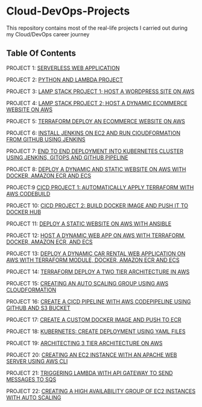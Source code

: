 # Cloud-DevOps-Projects

This repository contains most of the real-life projects I carried out during my Cloud/DevOps career journey

## Table Of Contents

PROJECT 1: [SERVERLESS WEB APPLICATION](https://github.com/georgeonalo/Serverless-Web-Application)

PROJECT 2: [PYTHON AND LAMBDA PROJECT](https://github.com/georgeonalo/python-projects)

PROJECT 3: [LAMP STACK PROJECT 1; HOST A WORDPRESS SITE ON AWS](https://github.com/georgeonalo/Host-a-wordpress-website-on-AWS)

PROJECT 4: [LAMP STACK PROJECT 2; HOST A DYNAMIC ECOMMERCE WEBSITE ON AWS](https://github.com/georgeonalo/Host-a-Dynamic-Ecommerce-Website-on-AWS)

PROJECT 5: [TERRAFORM DEPLOY AN ECOMMERCE WEBSITE ON AWS](https://github.com/georgeonalo/terraform-projects)

PROJECT 6: [INSTALL JENKINS ON EC2 AND RUN ClOUDFORMATION FROM GITHUB USING JENKINS](https://github.com/georgeonalo/Run-Infra-as-Code-with-Jenkins)

PROJECT 7: [END TO END DEPLOYMENT INTO KUBERNETES CLUSTER USING JENKINS, GITOPS AND GITHUB PIPELINE](https://github.com/georgeonalo/GitOps)

PROJECT 8: [DEPLOY A DYNAMIC AND STATIC WEBSITE ON AWS WITH DOCKER, AMAZON ECR AND ECS](https://github.com/georgeonalo/docker-projects)

PROJECT:9 [CICD PROJECT 1: AUTOMATICALLY APPLY TERRAFORM WITH AWS CODEBUILD](https://github.com/georgeonalo/cicd-projects)

PROJECT 10: [CICD PROJECT 2: BUILD DOCKER IMAGE AND PUSH IT TO DOCKER HUB](https://github.com/georgeonalo/cicd-build-docker-image)  

PROJECT 11: [DEPLOY A STATIC WEBSITE ON AWS WITH ANSIBLE](https://github.com/georgeonalo/ansible-playbooks)

PROJECT 12: [HOST A DYNAMIC WEB APP ON AWS WITH TERRAFORM, DOCKER, AMAZON ECR, AND ECS](https://github.com/georgeonalo/rentzone-terraform-ecs-project)

PROJECT 13: [DEPLOY A DYNAMIC CAR RENTAL WEB APPLICATION ON AWS WITH TERRAFORM MODULE, DOCKER, AMAZON ECR AND ECS](https://github.com/georgeonalo/terraform-modules)

PROJECT 14: [TERRAFORM DEPLOY A TWO TIER ARCHITECTURE IN AWS](https://github.com/georgeonalo/Terraform-Deploy-a-Two-Tier-Architecture-in-AWS)

PROJECT 15: [CREATING AN AUTO SCALING GROUP USING AWS CLOUDFORMATION](https://github.com/georgeonalo/Creating-an-Auto-Scaling-Group-using-AWS-CloudFormation)

PROJECT 16: [CREATE A CICD PIPELINE WITH AWS CODEPIPELINE USING GITHUB AND S3 BUCKET](https://github.com/georgeonalo/CI-CD-Pipeline-with-AWS-CodePipeline)

PROJECT 17: [CREATE A CUSTOM DOCKER IMAGE AND PUSH TO ECR](https://github.com/georgeonalo/Create-a-Custom-Docker-Image)

PROJECT 18: [KUBERNETES: CREATE DEPLOYMENT USING YAML FILES
](https://github.com/georgeonalo/Kubernetes-Create-Deployments-Using-YAML-Files)

PROJECT 19: [ARCHITECTING 3 TIER ARCHITECTURE ON AWS](https://github.com/georgeonalo/hello-world)

PROJECT 20: [CREATING AN EC2 INSTANCE WITH AN APACHE WEB SERVER USING AWS CLI](https://github.com/georgeonalo/Creating-an-EC2-instance-with-an-Apache-Web-Server-Using-AWS-CLI)

PROJECT 21: [TRIGGERING LAMBDA WITH API GATEWAY TO SEND MESSAGES TO SQS](https://github.com/georgeonalo/Triggering-Lambda-with-API-Gateway-to-Send-Messages-to-SQS)

PROJECT 22: [CREATING A HIGH AVAILABILITY GROUP OF EC2 INSTANCES WITH AUTO SCALING](https://github.com/georgeonalo/Creating-a-High-Availability-Group-of-EC2-Instances-with-Auto-Scaling)


